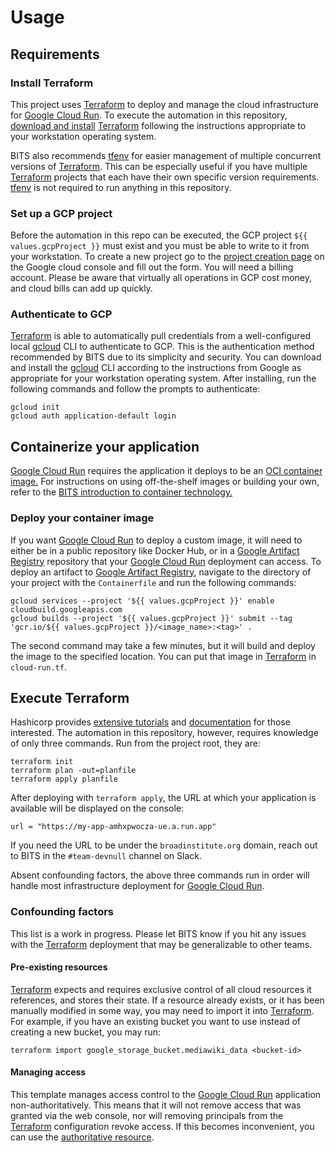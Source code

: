 # Usage

## Requirements

### Install Terraform

This project uses [Terraform][1] to deploy and manage the cloud infrastructure
for [Google Cloud Run][4]. To execute the automation in this repository,
[download and install](https://developer.hashicorp.com/terraform/install)
[Terraform][1] following the instructions appropriate to your workstation
operating system.

BITS also recommends [tfenv][2] for easier management of multiple concurrent
versions of [Terraform][1]. This can be especially useful if you have multiple
[Terraform][1] projects that each have their own specific version requirements.
[tfenv][2] is not required to run anything in this repository.

### Set up a GCP project

Before the automation in this repo can be executed, the GCP project
`${{ values.gcpProject }}` must exist and you must be able to write to it from
your workstation. To create a new project go to the
[project creation page](https://console.cloud.google.com/projectcreate) on the
Google cloud console and fill out the form. You will need a billing account.
Please be aware that virtually all operations in GCP cost money, and cloud bills
can add up quickly.

### Authenticate to GCP

[Terraform][1] is able to automatically pull credentials from a well-configured
local [gcloud][3] CLI to authenticate to GCP. This is the authentication method
recommended by BITS due to its simplicity and security. You can download and
install the [gcloud][3] CLI according to the instructions from Google as
appropriate for your workstation operating system. After installing, run the
following commands and follow the prompts to authenticate:

```Shell
gcloud init
gcloud auth application-default login
```

## Containerize your application

[Google Cloud Run][4] requires the application it deploys to be an
[OCI container image.](https://opencontainers.org/about/overview/) For
instructions on using off-the-shelf images or building your own, refer to the
[BITS introduction to container technology.](https://backstage.broadinstitute.org/docs/default/component/disco-docs/using-containers/)

### Deploy your container image

If you want [Google Cloud Run][4] to deploy a custom image, it will need to
either be in a public repository like Docker Hub, or in a [Google Artifact
Registry][5] repository that your [Google Cloud Run][4] deployment can access.
To deploy an artifact to [Google Artifact Registry][5], navigate to the
directory of your project with the `Containerfile` and run the following
commands:

```Shell
gcloud services --project '${{ values.gcpProject }}' enable cloudbuild.googleapis.com
gcloud builds --project '${{ values.gcpProject }}' submit --tag 'gcr.io/${{ values.gcpProject }}/<image_name>:<tag>' .
```

The second command may take a few minutes, but it will build and deploy the
image to the specified location. You can put that image in [Terraform][1] in
`cloud-run.tf`.

## Execute Terraform

Hashicorp provides
[extensive tutorials](https://developer.hashicorp.com/terraform/tutorials/gcp-get-started/infrastructure-as-code)
and [documentation](https://developer.hashicorp.com/terraform/docs) for those
interested. The automation in this repository, however, requires knowledge of
only three commands. Run from the project root, they are:

```Shell
terraform init
terraform plan -out=planfile
terraform apply planfile
```

After deploying with `terraform apply`, the URL at which your application is
available will be displayed on the console:

```HCL
url = "https://my-app-amhxpwocza-ue.a.run.app"
```

If you need the URL to be under the `broadinstitute.org` domain, reach out to
BITS in the `#team-devnull` channel on Slack.

Absent confounding factors, the above three commands run in order will handle
most infrastructure deployment for [Google Cloud Run][4].

### Confounding factors

This list is a work in progress. Please let BITS know if you hit any issues with
the [Terraform][1] deployment that may be generalizable to other teams.

#### Pre-existing resources

[Terraform][1] expects and requires exclusive control of all cloud resources it
references, and stores their state. If a resource already exists, or it has been
manually modified in some way, you may need to import it into [Terraform][1].
For example, if you have an existing bucket you want to use instead of creating
a new bucket, you may run:

```Shell
terraform import google_storage_bucket.mediawiki_data <bucket-id>
```

#### Managing access

This template manages access control to the [Google Cloud Run][4] application
non-authoritatively. This means that it will not remove access that was granted
via the web console, nor will removing principals from the [Terraform][1]
configuration revoke access. If this becomes inconvenient, you can use the
[authoritative resource](https://registry.terraform.io/providers/hashicorp/google/latest/docs/resources/iap_web_cloud_run_service_iam).

[1]: https://www.terraform.io/ "Terraform"
[2]: https://github.com/tfutils/tfenv "tfenv"
[3]: https://cloud.google.com/sdk/docs/install "gcloud"
[4]: https://cloud.google.com/run "Google Cloud Run"
[5]: https://cloud.google.com/artifact-registry "Google Artifact Registry"
